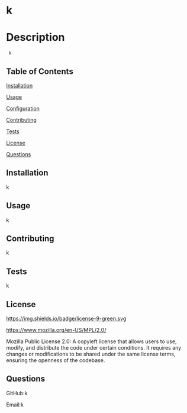 # k

 
  # Description

 
     k


   ## Table of Contents

 
   [Installation](#installation) 

 
   [Usage](#usage)

 
   [Configuration](#configuration) 

 
   [Contributing](#contributing)

 
   [Tests](#tests)

 
   [License](#license) 

 
   [Questions](#questions)


  ## Installation <a name="installation"></a> 

 <p> k </p>


  ## Usage <a name="usage"></a>

 <p> k</p>


  ## Contributing <a name="contributing"></a>

 k


  ## Tests <a name="tests"></a>

 k


  ## License <a name="license"></a>

  
   https://img.shields.io/badge/license-9-green.svg

 
   https://www.mozilla.org/en-US/MPL/2.0/

 
   Mozilla Public License 2.0: A copyleft license that allows users to use, modify, and distribute the code under certain conditions. It requires any changes or modifications to be shared under the same license terms, ensuring the openness of the codebase. 
  ## Questions <a name="questions"></a>
   

GitHub:k
   

 Email:k
